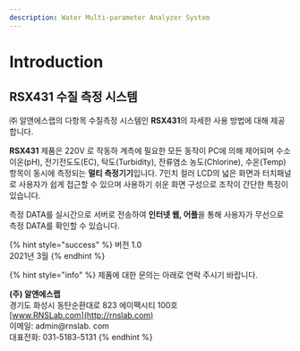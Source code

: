 ```yaml
---
description: Water Multi-parameter Analyzer System
---
```


# Introduction

## RSX431 수질 측정 시스템

㈜ 알앤에스랩의 다항목 수질측정 시스템인 **RSX431**의 자세한 사용 방법에 대해 제공합니다.

**RSX431** 제품은 220V 로 작동하 계측에 필요한 모든 동작이 PC에 의해 제어되며 수소이온\(pH\), 전기전도도\(EC\), 탁도\(Turbidity\), 잔류염소 농도\(Chlorine\), 수온\(Temp\) 항목이 동시에 측정되는 **멀티 측정기기**입니다.  7인치 컬러 LCD의 넓은 화면과 터치패널로 사용자가 쉽게 접근할 수 있으며 사용하기 쉬운 화면 구성으로 조작이 간단한 특징이 있습니다. 

측정 DATA를 실시간으로 서버로 전송하여 **인터넷 웹, 어플**을 통해 사용자가 무선으로 측정 DATA를 확인할 수 있습니다.



{% hint style="success" %}
버전 1.0  
2021년 3월 
{% endhint %}

{% hint style="info" %}
제품에 대한 문의는 아래로 연락 주시기 바랍니다.  
  
**\(주\) 알앤에스랩**  
경기도 화성시 동탄순환대로 823 에이팩시티 100호  
[www.RNSLab.com](http://rnslab.com)  
이메일: admin@rnslab. com  
대표전화: 031-5183-5131
{% endhint %}

